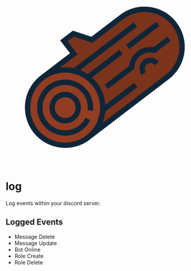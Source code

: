 <svg width="500" height="500" viewBox="0 0 500 500" fill="none" xmlns="http://www.w3.org/2000/svg">
<g clip-path="url(#clip0_283_35)">
<path d="M307.988 107.147L228.945 167.47L179.656 151.106L154.573 170.248L180.683 204.3L97.3565 267.892C53.5297 301.338 45.1151 363.979 78.5617 407.806C112.008 451.632 174.649 460.047 218.476 426.6L429.108 265.856C472.934 232.409 481.348 169.768 447.903 125.942C414.456 82.115 351.815 73.7003 307.988 107.147Z" fill="#7B331C"/>
<path d="M218.476 426.6C262.302 393.154 270.717 330.513 237.271 286.686C203.824 242.86 141.183 234.445 97.3565 267.892C53.5303 301.338 45.1156 363.979 78.5617 407.806C112.008 451.632 174.65 460.047 218.476 426.6Z" fill="#923C21"/>
<path d="M303.673 101.492L227.618 159.534L178.329 143.171L144.592 168.918L170.702 202.97L93.0413 262.237C46.1672 298.009 37.1358 365.247 72.9073 412.121C108.679 458.994 175.917 468.027 222.791 432.255L433.423 271.51C480.297 235.738 489.329 168.501 453.557 121.626C417.785 74.7524 350.547 65.7203 303.673 101.492ZM84.2161 403.49C53.2027 362.852 61.0332 304.559 101.672 273.546C142.309 242.533 200.602 250.363 231.615 291.002C262.629 331.64 254.798 389.933 214.161 420.946C173.522 451.959 115.23 444.129 84.2161 403.49ZM424.793 260.201L256.491 388.641C260.591 378.83 263.192 368.481 264.256 357.967L349.55 292.874L340.919 281.566L264.556 339.843C263.185 319.65 256.095 299.63 242.924 282.372C238.717 276.858 234.07 271.877 229.076 267.421L310.76 205.084L302.13 193.775L217.443 258.404C211.137 254.187 204.446 250.694 197.502 247.939L348.397 132.783L339.767 121.474L180.747 242.831C168.721 240.211 156.279 239.651 144.003 241.241L190.666 205.629L164.556 171.577L180.983 159.04L230.272 175.404L312.304 112.801C352.943 81.7872 411.235 89.6178 442.249 130.256C473.261 170.895 465.431 229.188 424.793 260.201Z" fill="#0F2639"/>
<path d="M224.552 380.291L211.798 373.988C207.685 382.312 201.836 389.405 194.413 395.07C168.043 415.195 130.217 410.114 110.093 383.744C89.9679 357.373 95.049 319.547 121.42 299.423C147.789 279.298 185.615 284.38 205.74 310.75C215.186 323.127 219.42 338.487 217.663 354.001L231.799 355.603C233.972 336.424 228.733 317.43 217.049 302.12C192.165 269.514 145.395 263.231 112.789 288.114C80.1838 312.997 73.9003 359.768 98.7839 392.374C123.667 424.98 170.437 431.262 203.044 406.379C212.223 399.372 219.459 390.596 224.552 380.291Z" fill="#0F2639"/>
<path d="M124.66 372.625C138.654 390.963 164.958 394.495 183.295 380.501C201.633 366.507 205.165 340.204 191.171 321.867C177.177 303.529 150.873 299.996 132.537 313.99C114.199 327.984 110.666 354.288 124.66 372.625ZM179.863 330.497C189.098 342.598 186.766 359.957 174.665 369.192C162.563 378.428 145.204 376.096 135.969 363.995C126.733 351.893 129.065 334.534 141.167 325.298C153.268 316.063 170.627 318.395 179.863 330.497Z" fill="#0F2639"/>
<path d="M399.167 119.722L319.383 180.609L328.014 191.918L407.798 131.031L399.167 119.722Z" fill="#0F2639"/>
<path d="M366.584 220.703C354.036 230.279 351.618 248.279 361.194 260.828L372.503 252.197C367.685 245.884 368.902 236.829 375.214 232.011C381.527 227.194 390.582 228.41 395.4 234.724L406.709 226.093C397.131 213.544 379.132 211.126 366.584 220.703Z" fill="#0F2639"/>
<path d="M349.466 198.272C337.134 207.683 329.247 221.65 327.49 236.987L262.653 286.468L271.284 297.776L341.228 244.398L341.409 241.126C342.101 228.644 348.184 217.146 358.096 209.581C368.009 202.016 380.705 199.183 392.925 201.811L396.129 202.5L437.97 170.569L429.34 159.26L392.608 187.292C377.352 184.939 361.798 188.861 349.466 198.272Z" fill="#0F2639"/>
</g>
<defs>
<clipPath id="clip0_283_35">
<rect width="500" height="500" fill="white"/>
</clipPath>
</defs>
</svg>


# log
Log events within your discord server.

## Logged Events
- Message Delete
- Message Update
- Bot Online
- Role Create
- Role Delete

